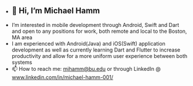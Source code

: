 - 👋 Hi, I’m Michael Hamm
  --
- I’m interested in mobile development through Android, Swift and Dart and open to any positions for work, both remote and local to the Boston, MA area
- I am experienced with Android(Java) and iOS(Swift) application development as well as currently learning Dart and Flutter to increase productivity and allow for a more uniform user experience between both systems
- 📫 How to reach me: mjhamm@bu.edu or through LinkedIn @ www.linkedin.com/in/michael-hamm-001/

<!---
mjhamm/mjhamm is a ✨ special ✨ repository because its `README.md` (this file) appears on your GitHub profile.
You can click the Preview link to take a look at your changes.
--->
